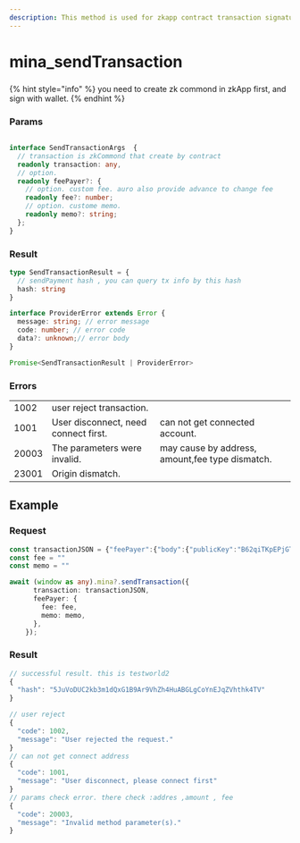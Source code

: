 ```yaml
---
description: This method is used for zkapp contract transaction signature.
---
```


# mina\_sendTransaction

###

{% hint style="info" %}
you need to create zk commond in zkApp first, and sign with wallet.
{% endhint %}

### Params

```typescript

interface SendTransactionArgs  {
  // transaction is zkCommond that create by contract 
  readonly transaction: any,
  // option. 
  readonly feePayer?: {
    // option. custom fee. auro also provide advance to change fee
    readonly fee?: number;
    // option. custome memo. 
    readonly memo?: string;
  };
}
```

### Result

```typescript
type SendTransactionResult = {
  // sendPayment hash , you can query tx info by this hash
  hash: string
}

interface ProviderError extends Error {
  message: string; // error message
  code: number; // error code 
  data?: unknown;// error body 
}

Promise<SendTransactionResult | ProviderError>
```

### Errors

|       |                                      |                                                 |
| ----- | ------------------------------------ | ----------------------------------------------- |
| 1002  | user reject transaction.             |                                                 |
| 1001  | User disconnect, need connect first. | can not get connected account.                  |
| 20003 | The parameters were invalid.         | may cause by address, amount,fee type dismatch. |
| 23001 | Origin dismatch.                     |                                                 |

## Example

### Request

```typescript
const transactionJSON = {"feePayer":{"body":{"publicKey":"B62qiTKpEPjGTSHZrtM8uXiKgn8So916pLmNJKDhKeyBQL9TDb3nvBG","fee":"0","validUntil":null,"nonce":"0"},"authorization":"7mWxjLYgbJUkZNcGouvhVj5tJ8yu9hoexb9ntvPK8t5LHqzmrL6QJjjKtf5SgmxB4QWkDw7qoMMbbNGtHVpsbJHPyTy2EzRQ"},"accountUpdates":[{"body":{"publicKey":"B62qnwTPcbNqvrpw3pxdsD3NLnbadNJFk5MZnxQLUaX52EiGX7x9TM8","tokenId":"wSHV2S4qX9jFsLjQo8r1BsMLH2ZRKsZx6EJd1sbozGPieEC4Jf","update":{"appState":["33",null,null,null,null,null,null,null],"delegate":null,"verificationKey":null,"permissions":null,"zkappUri":null,"tokenSymbol":null,"timing":null,"votingFor":null},"balanceChange":{"magnitude":"0","sgn":"Positive"},"incrementNonce":false,"events":[],"actions":[],"callData":"9480311477670922688987895225723267062012786366393322319448750791657739847081","callDepth":0,"preconditions":{"network":{"snarkedLedgerHash":null,"blockchainLength":null,"minWindowDensity":null,"totalCurrency":null,"globalSlotSinceGenesis":null,"stakingEpochData":{"ledger":{"hash":null,"totalCurrency":null},"seed":null,"startCheckpoint":null,"lockCheckpoint":null,"epochLength":null},"nextEpochData":{"ledger":{"hash":null,"totalCurrency":null},"seed":null,"startCheckpoint":null,"lockCheckpoint":null,"epochLength":null}},"account":{"balance":null,"nonce":null,"receiptChainHash":null,"delegate":null,"state":["31",null,null,null,null,null,null,null],"actionState":null,"provedState":null,"isNew":null},"validWhile":null},"useFullCommitment":false,"implicitAccountCreationFee":false,"mayUseToken":{"parentsOwnToken":false,"inheritFromParent":false},"authorizationKind":{"isSigned":false,"isProved":true,"verificationKeyHash":"10245640308479032248697049003357984740828440340040477697922362566190589502399"}},"authorization":{"proof":null,"signature":null}}],"memo":"E4YM2vTHhWEg66xpj52JErHUBU4pZ1yageL4TVDDpTTSsv8mK6YaH"}"
const fee = ""
const memo = ""

await (window as any).mina?.sendTransaction({
      transaction: transactionJSON,
      feePayer: {
        fee: fee,
        memo: memo,
      },
    });

```

### Result

```typescript
// successful result. this is testworld2
{
  "hash": "5JuVoDUC2kb3m1dQxG1B9Ar9VhZh4HuABGLgCoYnEJqZVhthk4TV"
}

// user reject 
{
  "code": 1002,
  "message": "User rejected the request."
}
// can not get connect address
{
  "code": 1001,
  "message": "User disconnect, please connect first"
}
// params check error. there check :addres ,amount , fee
{
  "code": 20003,
  "message": "Invalid method parameter(s)."
}
```
